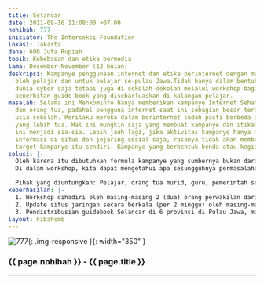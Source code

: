 ```yaml
---
title: Selancar
date: 2011-09-16 11:08:00 +07:00
nohibah: 777
inisiator: The Interseksi Foundation
lokasi: Jakarta
dana: 600 Juta Rupiah
topik: Kebebasan dan etika bermedia
lama: Desember-November (12 bulan)
deskripsi: Kampanye penggunaan internet dan etika berinternet dengan materi yang disusun
  oleh pelajar dan untuk pelajar se-pulau Jawa.Tidak hanya dalam bentuk kampanye di
  dunia cyber saja tetapi juga di sekolah-sekolah melalui workshop bagi pelajar dan
  penerbitan guide book yang disebarluaskan di kalangan pelajar.
masalah: Selama ini Menkominfo hanya memberikan kampanye Internet Sehat versi negara
  dan orang tua, padahal pengguna internet saat ini sebagian besar terdiri dari pelajar
  usia sekolah. Perilaku mereka dalam berinternet sudah pasti berbeda dengan pengguna
  yang lebih tua. Hal ini mungkin saja yang membuat kampanye dan itikad baik Menkominfo
  ini menjadi sia-sia. Lebih jauh lagi, jika aktivitas kampanye hanya mengandalkan
  informasi di situs dan jejaring sosial saja, rasanya tidak akan membekas di kepala
  target kampanye itu sendiri. Kampanye yang berbentuk benda atau kegiatan juga perlu.
solusi: |-
  Oleh karena itu dibutuhkan formula kampanye yang sumbernya bukan dari kacamata orang dewasa atau Negara, tetapi dari pelajar atau pengguna internet usia muda. Kami membagi kegiatan atas beberapa tahap, yakni: workshop, situs jaringan dan publikasi mini guide book tentang internet sehat.
  Di dalam workshop, kita dapat mengetahui apa sesungguhnya permasalahan pelajar ketika berinternet dan bagaimana perilaku mereka dalam menggunakan internet. Peserta workshop adalah pelajar dari masing-masing provinsi di Pulau Jawa yang terpilih melalui proses seleksi. Melalui pembentukan situs jaringan dengan wakil-wakil yang telah mengikuti workshop, kami menguji materi yang telah diberikan selama workshop apakah dipraktekkan atau tidak dan apakah kampanye ini terus berjalan di sekolah-sekolah. Terakhir, pembuatan guide book adalah agar kampanye ini bisa diikuti oleh siapa saja dan dapat dibaca tanpa harus terkoneksi ke internet.

  Pihak yang diuntungkan: Pelajar, orang tua murid, guru, pemerintah se-pulau Jawa.
keberhasilan: |-
  1. Workshop dihadiri oleh masing-masing 2 (dua) orang perwakilan dari 6 (enam) provinsi di pulau Jawa
  2. Update situs jaringan secara berkala (per 2 minggu) oleh masing-masing perwakilan daerah selama 6 bulan program ini berjalan. Idealnya situs ini dapat terus berjalan setelah program ini berakhir.
  3. Pendistribusian guidebook Selancar di 6 provinsi di Pulau Jawa, minimal di sekolah masing-masing peserta workshop.
layout: hibahcmb
---
```


![777](/static/img/hibahcmb/777.png){: .img-responsive }{: width="350" }

### {{ page.nohibah }} - {{ page.title }}

---
